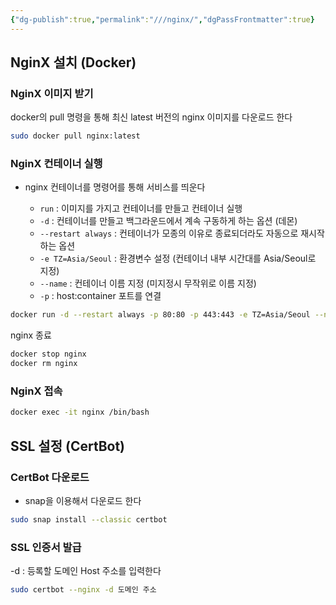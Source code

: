 ```yaml
---
{"dg-publish":true,"permalink":"///nginx/","dgPassFrontmatter":true}
---
```



## NginX 설치 (Docker)

### NginX 이미지 받기

docker의 pull 명령을 통해 최신 latest 버전의 nginx 이미지를 다운로드 한다

```bash
sudo docker pull nginx:latest
```

### NginX 컨테이너 실행

- nginx 컨테이너를 명령어를 통해 서비스를 띄운다
  
    - `run` : 이미지를 가지고 컨테이너를 만들고 컨테이너 실행
    - `-d` : 컨테이너를 만들고 백그라운드에서 계속 구동하게 하는 옵션 (데몬)
    - `--restart always` : 컨테이너가 모종의 이유로 종료되더라도 자동으로 재시작하는 옵션
    - `-e TZ=Asia/Seoul` : 환경변수 설정 (컨테이너 내부 시간대를 Asia/Seoul로 지정)
    - `--name` : 컨테이너 이름 지정 (미지정시 무작위로 이름 지정)
    - `-p` : host:container 포트를 연결

```bash
docker run -d --restart always -p 80:80 -p 443:443 -e TZ=Asia/Seoul --name nginx -u root nginx:latest
```

nginx 종료

```bash
docker stop nginx
docker rm nginx
```

### NginX 접속

```bash
docker exec -it nginx /bin/bash
```

## SSL 설정 (CertBot)

### CertBot 다운로드

- snap을 이용해서 다운로드 한다

```bash
sudo snap install --classic certbot
```

### SSL 인증서 발급

 -d : 등록할 도메인 Host 주소를 입력한다

```bash
sudo certbot --nginx -d 도메인 주소
```